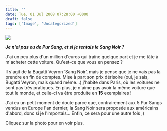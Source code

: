 ```yaml
---
title: ''
date: Tue, 01 Jul 2008 07:28:00 +0000
draft: false
tags: ['Image', 'Uncategorized']
---
```


![](https://madd0.files.wordpress.com/2008/07/rcxxgaq0navqa058eiivbv0u_500.jpg)

**_Je n'ai pas eu de Pur Sang, et si je tentais le Sang Noir ?_**

J'ai un peu plus d'un million d'euros qui traîne quelque part et je me tâte à m'acheter cette voiture. Qu'est-ce que vous en pensez ?

Il s'agit de la Bugatti Veyron ‘Sang Noir’, mais je pense que je ne vais pas la prendre en fin de comptes. Mise à part son prix dérisoire (oui, je sais, Bugatti Veyron, mais quand même…) j'habite dans Paris, où les voitures ne sont pas très pratiques. En plus, je n'aime pas avoir la même voiture que tout le monde, et celle-ci va être produite en **15** exemplaires !

J'ai eu un petit moment de doute parce que, contrairement aux 5 Pur Sangs vendus en Europe l'an dernier, la Sang Noir sera proposée aux américains d'abord, donc si je l'importais… Enfin, ce sera pour une autre fois ;)

Cliquez sur la photo pour en voir plus.
